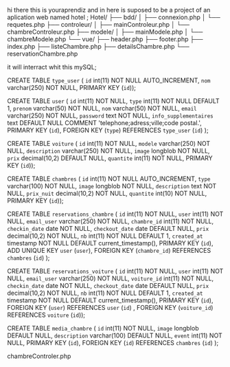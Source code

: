 hi there this is youraprendiz and in here is suposed to be a project of an aplication web named hotel ;
Hotel/
├── bdd/
│   ├── connexion.php
│   └── requetes.php
├── controleur/
│   ├── mainControleur.php
│   └── chambreControleur.php
├── modele/
│   ├── mainModele.php
│   └── chambreModele.php
└── vue/
    ├── header.php
    ├── footer.php
    ├── index.php
    ├── listeChambre.php
    ├── detailsChambre.php
    └── reservationChambre.php


it will interract whit  this mySQL;

CREATE TABLE `type_user` (
  `id` int(11) NOT NULL AUTO_INCREMENT,
  `nom` varchar(250) NOT NULL,
  PRIMARY KEY (`id`));

CREATE TABLE `user` (
  `id` int(11) NOT NULL,
  `type` int(11) NOT NULL DEFAULT 1,
  `prenom` varchar(50) NOT NULL,
  `nom` varchar(50) NOT NULL,
  `email` varchar(250) NOT NULL,
  `password` text NOT NULL,
  `info_supplementaires` text DEFAULT NULL COMMENT 'telephone;adress;ville;code postal.',
  PRIMARY KEY (`id`),
  FOREIGN KEY (`type`) REFERENCES `type_user` (`id`) );

CREATE TABLE `voiture` (
  `id` int(11) NOT NULL,
  `modele` varchar(250) NOT NULL,
  `description` varchar(250) NOT NULL,
  `image` longblob NOT NULL,
  `prix` decimal(10,2) DEFAULT NULL,
  `quantite` int(11) NOT NULL,
  PRIMARY KEY (`id`));

CREATE TABLE `chambres` (
  `id` int(11) NOT NULL AUTO_INCREMENT,
  `type` varchar(100) NOT NULL,
  `image` longblob NOT NULL,
  `description` text NOT NULL,
  `prix_nuit` decimal(10,2) NOT NULL,
  `quantite` int(10) NOT NULL,
  PRIMARY KEY (`id`));

CREATE TABLE `reservations_chambre` (
  `id` int(11) NOT NULL,
  `user` int(11) NOT NULL,
  `email_user` varchar(250) NOT NULL,
  `chambre_id` int(11) NOT NULL,
  `checkin_date` date NOT NULL,
  `checkout_date` date DEFAULT NULL,
  `prix` decimal(10,2) NOT NULL,
  `nb` int(11) NOT NULL DEFAULT 1,
  `created_at` timestamp NOT NULL DEFAULT current_timestamp(),
  PRIMARY KEY (`id`),  ADD UNIQUE KEY `user` (`user`),
  FOREIGN KEY (`chambre_id`) REFERENCES `chambres` (`id`) );

CREATE TABLE `reservations_voiture` (
  `id` int(11) NOT NULL,
  `user` int(11) NOT NULL,
  `email_user` varchar(250) NOT NULL,
  `voiture_id` int(11) NOT NULL,
  `checkin_date` date NOT NULL,
  `checkout_date` date DEFAULT NULL,
  `prix` decimal(10,2) NOT NULL,
  `nb` int(11) NOT NULL DEFAULT 1,
  `created_at` timestamp NOT NULL DEFAULT current_timestamp(),
  PRIMARY KEY (`id`),
  FOREIGN KEY (`user`) REFERENCES `user` (`id`) ,
  FOREIGN KEY (`voiture_id`) REFERENCES `voiture` (`id`));

CREATE TABLE `media_chambre` (
  `id` int(11) NOT NULL,
  `image` longblob DEFAULT NULL,
  `description` varchar(100) DEFAULT NULL,
  `event` int(11) NOT NULL,
  PRIMARY KEY (`id`),
  FOREIGN KEY (`id`) REFERENCES `chambres` (`id`) );

chambreControler.php
<?php
include ("../vue/listeChambre.php");
include ("../modele/chambreModele.php");
include ("../vue/detailsChambre.php");

if (isset($_GET['id'])) {
    $chambre = getChambreById($_GET['id']);
    include "../vue/detailsChambre.php";
} else {
    $listeChambre = getListeChambre();
    include "../vue/listeChambre.php";
}
